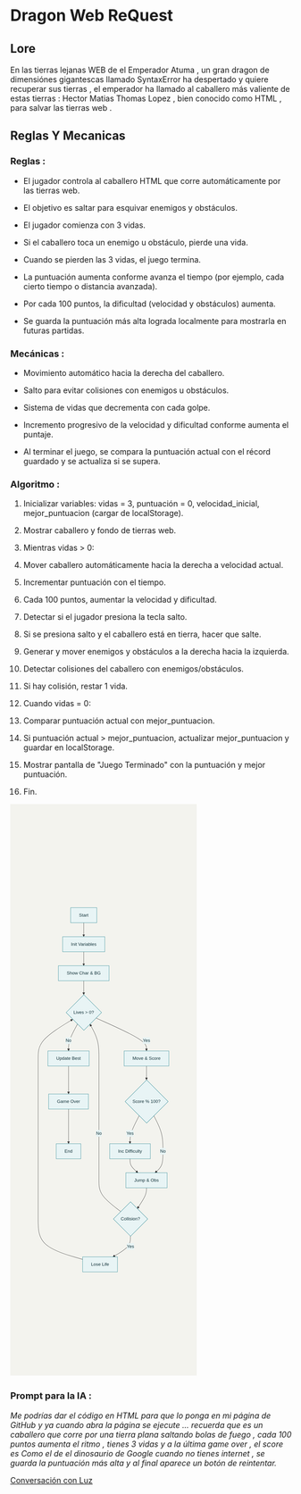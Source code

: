 # Dragon Web ReQuest

## Lore 

En las tierras lejanas WEB  de el Emperador Atuma , un gran dragon de dimensiónes gigantescas llamado SyntaxError ha despertado y quiere recuperar sus tierras , el emperador ha llamado al caballero más valiente de estas tierras : Hector Matias Thomas Lopez , bien conocido como HTML , para salvar las tierras web . 

## Reglas Y Mecanicas 

### Reglas : 

 - El jugador controla al caballero HTML que corre automáticamente por las tierras web.

- El objetivo es saltar para esquivar enemigos y obstáculos.

- El jugador comienza con 3 vidas.

- Si el caballero toca un enemigo u obstáculo, pierde una vida.

- Cuando se pierden las 3 vidas, el juego termina.

- La puntuación aumenta conforme avanza el tiempo (por ejemplo, cada cierto tiempo o distancia avanzada).

- Por cada 100 puntos, la dificultad (velocidad y obstáculos) aumenta.

- Se guarda la puntuación más alta lograda localmente para mostrarla en futuras partidas.

### Mecánicas :

- Movimiento automático hacia la derecha del caballero.

- Salto para evitar colisiones con enemigos u obstáculos.

- Sistema de vidas que decrementa con cada golpe.

- Incremento progresivo de la velocidad y dificultad conforme aumenta el puntaje.

- Al terminar el juego, se compara la puntuación actual con el récord guardado y se actualiza si se supera.


### Algoritmo : 

1. Inicializar variables: vidas = 3, puntuación = 0, velocidad_inicial, mejor_puntuacion (cargar de localStorage).

2. Mostrar caballero y fondo de tierras web.

3. Mientras vidas > 0:

4. Mover caballero automáticamente hacia la derecha a velocidad actual.

5. Incrementar puntuación con el tiempo.

6. Cada 100 puntos, aumentar la velocidad y dificultad.

7. Detectar si el jugador presiona la tecla salto.

8. Si se presiona salto y el caballero está en tierra, hacer que salte.

9. Generar y mover enemigos y obstáculos a la derecha hacia la izquierda.

10. Detectar colisiones del caballero con enemigos/obstáculos.

11. Si hay colisión, restar 1 vida.

12. Cuando vidas = 0:

13. Comparar puntuación actual con mejor_puntuacion.

14. Si puntuación actual > mejor_puntuacion, actualizar mejor_puntuacion y guardar en localStorage.

15. Mostrar pantalla de "Juego Terminado" con la puntuación y mejor puntuación.

16. Fin.

![Flujo del juego](../ASSETS/FlujoJuegoWeb.png)


### Prompt para la IA :

_Me podrías dar el código en HTML para que lo ponga en mi página de GitHub y ya cuando abra la página se ejecute ... 
recuerda que es un caballero que corre por una tierra plana saltando bolas de fuego , cada 100 puntos aumenta el ritmo , tienes 3 vidas y a la última game over , el score es Como el de el dinosaurio de Google cuando no tienes internet , se guarda la puntuación más alta y al final aparece un botón de reintentar._

[Conversación con Luz](https://www.perplexity.ai/search/luz-te-acuerdas-de-mi-juego-we-01sWrB1eTE.XfBjWswppRA#0)